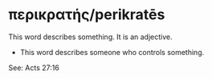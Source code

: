 # περικρατής/perikratēs
This word describes something. It is an adjective.
* This word describes someone who controls something.

See: Acts 27:16
